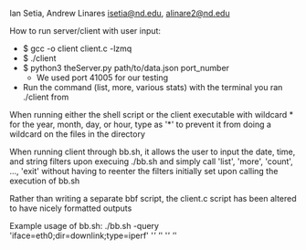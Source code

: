 Ian Setia, Andrew Linares
isetia@nd.edu, alinare2@nd.edu

How to run server/client with user input:
- $ gcc -o client client.c -lzmq
- $ ./client
- $ python3 theServer.py path/to/data.json port_number
	- We used port 41005 for our testing
- Run the command (list, more, various stats) with the terminal you ran ./client from

When running either the shell script or the client executable with wildcard * for the year, month, day, or hour, type as '*' to prevent it from doing a wildcard on the files in the directory

When running client through bb.sh, it allows the user to input the date, time, and string filters upon execuing ./bb.sh and simply call 'list', 'more', 'count', ..., 'exit' without having to reenter the filters initially set upon calling the execution of bb.sh

Rather than writing a separate bbf script, the client.c script has been altered to have nicely formatted outputs

Example usage of bb.sh: ./bb.sh -query 'iface=eth0;dir=downlink;type=iperf' '*' '*' '*' '*'

